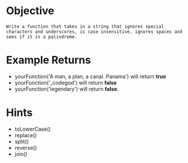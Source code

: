 # Objective
    Write a function that takes in a string that ignores special characters and underscores, is case insensitive, ignores spaces and sees if it is a palindrome.

# Example Returns
* yourFunction('A man, a plan, a canal. Panama') will return **true**
* yourFunction('_codegod') will return **false**
* yourFunction('legendary') will return **false**.

# Hints
* toLowerCase()
* replace()
* split()
* reverse()
* join()
